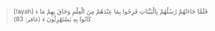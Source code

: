 > [!ayah]
﴿ فَلَمَّا جَاءَتْهُمْ رُسُلُهُمْ بِالْبَيِّنَاتِ فَرِحُوا بِمَا عِنْدَهُمْ مِنَ الْعِلْمِ وَحَاقَ بِهِمْ مَا كَانُوا بِهِ يَسْتَهْزِئُونَ ﴾ (غافر: 83)